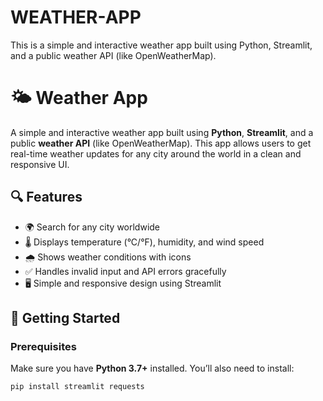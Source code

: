 # WEATHER-APP
This is a simple and interactive weather app built using Python, Streamlit, and a public weather API (like OpenWeatherMap).

# 🌤️ Weather App

A simple and interactive weather app built using **Python**, **Streamlit**, and a public **weather API** (like OpenWeatherMap). This app allows users to get real-time weather updates for any city around the world in a clean and responsive UI.


## 🔍 Features

- 🌍 Search for any city worldwide  
- 🌡️ Displays temperature (°C/°F), humidity, and wind speed  
- 🌧️ Shows weather conditions with icons  
- ✅ Handles invalid input and API errors gracefully  
- 🖥️ Simple and responsive design using Streamlit

## 🚀 Getting Started

### Prerequisites

Make sure you have **Python 3.7+** installed. You’ll also need to install:

```bash
pip install streamlit requests

